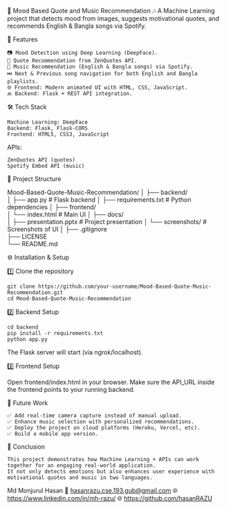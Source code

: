 📌 Mood Based Quote and Music Recommendation
🎶 A Machine Learning project that detects mood from images, suggests motivational quotes, and recommends English & Bangla songs via Spotify.

🚀 Features

	📷 Mood Detection using Deep Learning (DeepFace).
	📝 Quote Recommendation from ZenQuotes API.
	🎵 Music Recommendation (English & Bangla songs) via Spotify.
	⏭️ Next & Previous song navigation for both English and Bangla playlists.
	🌐 Frontend: Modern animated UI with HTML, CSS, JavaScript.
	🔙 Backend: Flask + REST API integration.

🛠️ Tech Stack

	Machine Learning: DeepFace
	Backend: Flask, Flask-CORS
	Frontend: HTML5, CSS3, JavaScript

APIs:

	ZenQuotes API (quotes)
	Spotify Embed API (music)


📂 Project Structure

Mood-Based-Quote-Music-Recommendation/
│
├── backend/                
│   ├── app.py              # Flask backend
│   ├── requirements.txt    # Python dependencies
│
├── frontend/               
│   └── index.html          # Main UI
│
├── docs/                   
│   ├── presentation.pptx   # Project presentation
│   └── screenshots/        # Screenshots of UI
│
├── .gitignore              
├── LICENSE                 
└── README.md   


⚙️ Installation & Setup

1️⃣  Clone the repository    

	git clone https://github.com/your-username/Mood-Based-Quote-Music-Recommendation.git
	cd Mood-Based-Quote-Music-Recommendation

2️⃣ Backend Setup

	cd backend
	pip install -r requirements.txt
	python app.py

The Flask server will start (via ngrok/localhost).

3️⃣ Frontend Setup

Open frontend/index.html in your browser.
Make sure the API_URL inside the frontend points to your running backend.

🔮 Future Work

	✅ Add real-time camera capture instead of manual upload.
	✅ Enhance music selection with personalized recommendations.
	✅ Deploy the project on cloud platforms (Heroku, Vercel, etc).
	✅ Build a mobile app version.


📝 Conclusion

	This project demonstrates how Machine Learning + APIs can work together for an engaging real-world application.
	It not only detects emotions but also enhances user experience with motivational quotes and music in two languages.


Md Monjurul Hasan
📧 hasanrazu.cse.193.gub@gmail.com
🌐 https://www.linkedin.com/in/mh-razu/
🌐 https://github.com/hasanRAZU





        
